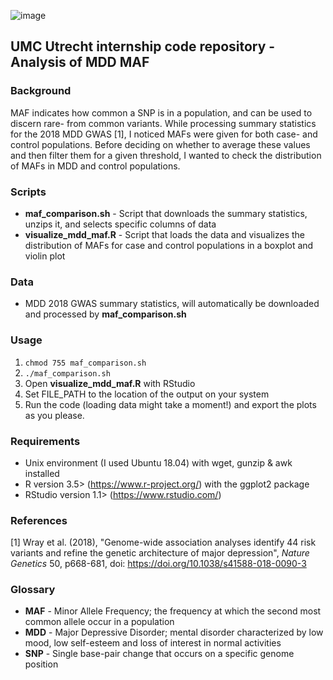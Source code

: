 ![image](https://user-images.githubusercontent.com/24732704/55021982-f822ec00-4ff9-11e9-802a-649cfdb4892c.png)

## UMC Utrecht internship code repository - Analysis of MDD MAF

### Background
MAF indicates how common a SNP is in a population, and can be used to discern rare- from common variants. While processing summary statistics for the 2018 MDD GWAS [1], I noticed MAFs were given for both case- and control populations. Before deciding on whether to average these values and then filter them for a given threshold, I wanted to check the distribution of MAFs in MDD and control populations.

### Scripts
- **maf_comparison.sh** - Script that downloads the summary statistics, unzips it, and selects specific columns of data
- **visualize_mdd_maf.R** - Script that loads the data and visualizes the distribution of MAFs for case and control populations in a boxplot and violin plot

### Data
- MDD 2018 GWAS summary statistics, will automatically be downloaded and processed by **maf_comparison.sh**

### Usage

1. `chmod 755 maf_comparison.sh`
1. `./maf_comparison.sh`
1. Open **visualize_mdd_maf.R** with RStudio
1. Set FILE_PATH to the location of the output on your system
1. Run the code (loading data might take a moment!) and export the plots as you please.

### Requirements
- Unix environment (I used Ubuntu 18.04) with wget, gunzip & awk installed
- R version 3.5> (https://www.r-project.org/) with the ggplot2 package
- RStudio version 1.1> (https://www.rstudio.com/)

### References
[1] Wray et al. (2018), "Genome-wide association analyses identify 44 risk variants and refine the genetic architecture of major depression", _Nature Genetics_ 50, p668-681, doi: https://doi.org/10.1038/s41588-018-0090-3

### Glossary
* **MAF** - Minor Allele Frequency; the frequency at which the second most common allele occur in a population
* **MDD** - Major Depressive Disorder; mental disorder characterized by low mood, low self-esteem and loss of interest in normal activities
* **SNP** - Single base-pair change that occurs on a specific genome position
